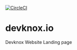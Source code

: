 
[![CircleCI](https://circleci.com/gh/appknox/devknox.io.svg?style=svg)](https://circleci.com/gh/appknox/devknox.io)

# devknox.io
Devknox Website Landing page

